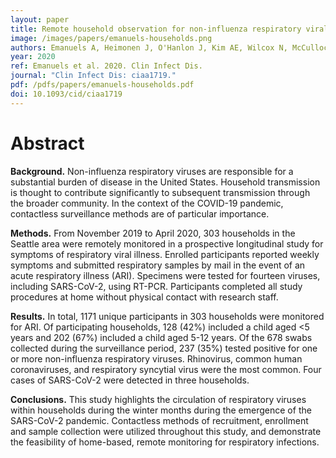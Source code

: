 ```yaml
---
layout: paper
title: Remote household observation for non-influenza respiratory viral illness
image: /images/papers/emanuels-households.png
authors: Emanuels A, Heimonen J, O'Hanlon J, Kim AE, Wilcox N, McCulloch DJ, Brandstetter E, Wolf CR, Logue JK, Han PD, Pfau B, Newman KL, Hughes JP, Jackson ML, Uyeki TM, Boeckh M, Starita LM, Nickerson DA, Bedford T, Englund JA, Chu HY, on behalf of Seattle Flu Study investigators.
year: 2020
ref: Emanuels et al. 2020. Clin Infect Dis.
journal: "Clin Infect Dis: ciaa1719."
pdf: /pdfs/papers/emanuels-households.pdf
doi: 10.1093/cid/ciaa1719
---
```


# Abstract

**Background.** Non-influenza respiratory viruses are responsible for a substantial burden of disease in the United States. Household transmission is thought to contribute significantly to subsequent transmission through the broader community. In the context of the COVID-19 pandemic, contactless surveillance methods are of particular importance.

**Methods.** From November 2019 to April 2020, 303 households in the Seattle area were remotely monitored in a prospective longitudinal study for symptoms of respiratory viral illness. Enrolled participants reported weekly symptoms and submitted respiratory samples by mail in the event of an acute respiratory illness (ARI). Specimens were tested for fourteen viruses, including SARS-CoV-2, using RT-PCR. Participants completed all study procedures at home without physical contact with research staff.

**Results.** In total, 1171 unique participants in 303 households were monitored for ARI. Of participating households, 128 (42%) included a child aged <5 years and 202 (67%) included a child aged 5-12 years. Of the 678 swabs collected during the surveillance period, 237 (35%) tested positive for one or more non-influenza respiratory viruses. Rhinovirus, common human coronaviruses, and respiratory syncytial virus were the most common. Four cases of SARS-CoV-2 were detected in three households.

**Conclusions.** This study highlights the circulation of respiratory viruses within households during the winter months during the emergence of the SARS-CoV-2 pandemic. Contactless methods of recruitment, enrollment and sample collection were utilized throughout this study, and demonstrate the feasibility of home-based, remote monitoring for respiratory infections.
